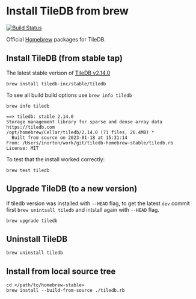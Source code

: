 # Install TileDB from brew

[![Build Status](https://travis-ci.org/TileDB-Inc/homebrew-stable.svg?branch=master)](https://travis-ci.org/TileDB-Inc/homebrew-stable)

Official [Homebrew](https://brew.sh/) packages for TileDB.

## Install TileDB (from stable tap)

The latest stable verison of [TileDB v2.14.0](https://github.com/TileDB-Inc/TileDB/releases/tag/2.14.0)

```
brew install tiledb-inc/stable/tiledb
```

To see all build build options use `brew info tiledb`

```
brew info tiledb

==> tiledb: stable 2.14.0
Storage management library for sparse and dense array data
https://tiledb.com
/opt/homebrew/Cellar/tiledb/2.14.0 (71 files, 26.4MB) *
  Built from source on 2023-01-18 at 15:31:14
From: /Users/inorton/work/git/tiledb-homebrew-stable/tiledb.rb
License: MIT
```

To test that the install worked correctly:

```
brew test tiledb
```

## Upgrade TileDB (to a new version)

If tiledb version was installed with `--HEAD` flag, to get the latest `dev` commit first `brew unintsall tiledb` and intstall again with `--HEAD` flag.

```
brew upgrade tiledb
```

## Uninstall TileDB

```
brew uninstall tiledb
```

## Install from local source tree

```
cd </path/to/homebrew-stable>
brew install --build-from-source ./tiledb.rb
```
